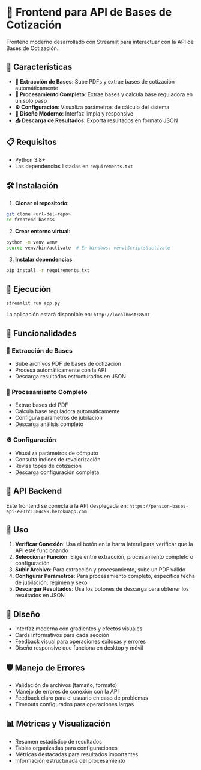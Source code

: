 # 🏢 Frontend para API de Bases de Cotización

Frontend moderno desarrollado con Streamlit para interactuar con la API de Bases de Cotización.

## 🚀 Características

- **📄 Extracción de Bases**: Sube PDFs y extrae bases de cotización automáticamente
- **🚀 Procesamiento Completo**: Extrae bases y calcula base reguladora en un solo paso
- **⚙️ Configuración**: Visualiza parámetros de cálculo del sistema
- **📱 Diseño Moderno**: Interfaz limpia y responsive
- **📥 Descarga de Resultados**: Exporta resultados en formato JSON

## 📋 Requisitos

- Python 3.8+
- Las dependencias listadas en `requirements.txt`

## 🛠️ Instalación

1. **Clonar el repositorio**:
```bash
git clone <url-del-repo>
cd frontend-basess
```

2. **Crear entorno virtual**:
```bash
python -m venv venv
source venv/bin/activate  # En Windows: venv\Scripts\activate
```

3. **Instalar dependencias**:
```bash
pip install -r requirements.txt
```

## 🚀 Ejecución

```bash
streamlit run app.py
```

La aplicación estará disponible en: `http://localhost:8501`

## 🎯 Funcionalidades

### 📄 Extracción de Bases
- Sube archivos PDF de bases de cotización
- Procesa automáticamente con la API
- Descarga resultados estructurados en JSON

### 🚀 Procesamiento Completo
- Extrae bases del PDF
- Calcula base reguladora automáticamente
- Configura parámetros de jubilación
- Descarga análisis completo

### ⚙️ Configuración
- Visualiza parámetros de cómputo
- Consulta índices de revalorización
- Revisa topes de cotización
- Descarga configuración completa

## 🔗 API Backend

Este frontend se conecta a la API desplegada en:
`https://pension-bases-api-e707c1384c99.herokuapp.com`

## 📱 Uso

1. **Verificar Conexión**: Usa el botón en la barra lateral para verificar que la API esté funcionando
2. **Seleccionar Función**: Elige entre extracción, procesamiento completo o configuración
3. **Subir Archivo**: Para extracción y procesamiento, sube un PDF válido
4. **Configurar Parámetros**: Para procesamiento completo, especifica fecha de jubilación, régimen y sexo
5. **Descargar Resultados**: Usa los botones de descarga para obtener los resultados en JSON

## 🎨 Diseño

- Interfaz moderna con gradientes y efectos visuales
- Cards informativos para cada sección
- Feedback visual para operaciones exitosas y errores
- Diseño responsive que funciona en desktop y móvil

## 🛡️ Manejo de Errores

- Validación de archivos (tamaño, formato)
- Manejo de errores de conexión con la API
- Feedback claro para el usuario en caso de problemas
- Timeouts configurados para operaciones largas

## 📊 Métricas y Visualización

- Resumen estadístico de resultados
- Tablas organizadas para configuraciones
- Métricas destacadas para resultados importantes
- Información estructurada del procesamiento 
